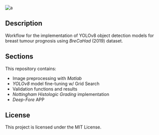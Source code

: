 
![a](https://github.com/AdriCon02/Deep-Fore/assets/135048340/68d30f0f-da03-4971-85ee-77ef3ecd77e1)

## Description
Workflow for the implementation of YOLOv8 object detection models for breast tumour prognosis using _BreCaHad_ (2019) dataset. 

## Sections
This repository contains:

- Image preprocessing with _Matlab_
- _YOLOv8_ model fine-tuning w/ Grid Search
- Validation functions and results
- _Nottingham Histologic Grading_ implementation
- _Deep-Fore_ APP

## License
This project is licensed under the MIT License.
